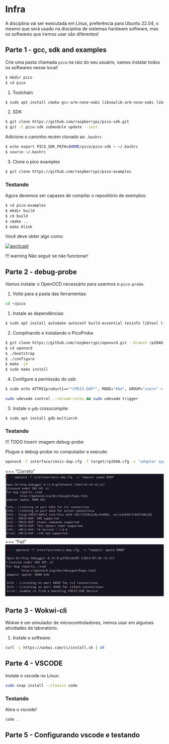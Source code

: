 # Infra

A disciplina vai ser executada em Linux, preferência para Ubuntu 22.04, o mesmo que será usado na disciplina de sistemas hardware software, mas os softwares que iremos usar são diferentes!

## Parte 1 - gcc, sdk and examples 

Crie uma pasta chamada `pico` na raiz do seu usuário, vamos instalar todos os softwares nesse local!

```bash
$ mkdir pico
$ cd pico
```

1. Toolchain

``` bash
$ sudo apt install cmake gcc-arm-none-eabi libnewlib-arm-none-eabi libstdc++-arm-none-eabi-newlib
```

2. SDK

```bash
$ git clone https://github.com/raspberrypi/pico-sdk.git
$ git -C pico-sdk submodule update --init
```

Adicione o caminho recém clonado ao `.bashrc`

```bash
$ echo export PICO_SDK_PATH=$HOME/pico/pico-sdk > ~/.bashrc
$ source ~/.bashrc
```

3. Clone o pico examples

```bash
$ git clone https://github.com/raspberrypi/pico-examples
```

### Testando

Agora devemos ser capazes de compilar o repositório de exemplos:

```bash
$ cd pico-examples
$ mkdir build
$ cd build
$ cmake ..
$ make blink
```

Você deve obter algo como:

[![asciicast](https://asciinema.org/a/5PjMJmsDpfMx1oFwKsppp7w8F.svg)](https://asciinema.org/a/5PjMJmsDpfMx1oFwKsppp7w8F)

!!! warning
    Não seguir se não funcionar!
    
## Parte 2 - debug-probe

Vamos instalar o OpenOCD necessário para usarmos o `pico-probe`.

1. Volte para a pasta das ferramentas:

```bash
cd ~/pico
```

1. Instale as dependências: 

```bash
$ sudo apt install automake autoconf build-essential texinfo libtool libftdi-dev libusb-1.0-0-dev pkg-config
```

2. Compilnando e instalando o PicoProbe

```bash
$ git clone https://github.com/raspberrypi/openocd.git --branch rp2040-v0.12.0 --depth=1 --no-single-branch
$ cd openocd
$ ./bootstrap
$ ./configure
$ make -j4
$ sudo make install
```

4. Configure a permissão do usb:

```bash
$ sudo echo ATTRS{product}=="*CMSIS-DAP*", MODE="664", GROUP="users" > /etc/udev/rules.d/99-debug-probe.rules
```

```bash
sudo udevadm control --reload-rules && sudo udevadm trigger
```

3. Instale o `gdb` crosscompile:

```
$ sudo apt install gdb-multiarch
```

### Testando

!!! TODO
    Inserir imagem debug-probe
    
Plugue o debug-probe no computador e execute:
 
```bash
openocd -f interface/cmsis-dap.cfg -f target/rp2040.cfg -c "adapter speed 5000"
```

=== "Correto"
    ![](imgs/openocd-ok.png)
=== "Fail"
    ![](imgs/openocd-fail.png)

## Parte 3 - Wokwi-cli

Wokwi é um simulador de microcontroladores, iremos usar em algumas atividades de laboratório.

1. Instale o software:

```bash
curl -L https://wokwi.com/ci/install.sh | sh
```

## Parte 4 - VSCODE

Instale o vscode no Linux:

```bash
sudo snap install --classic code 
```

### Testando

Abra o vscode! 

```bash
code .
```

## Parte 5 - Configurando vscode e testando


